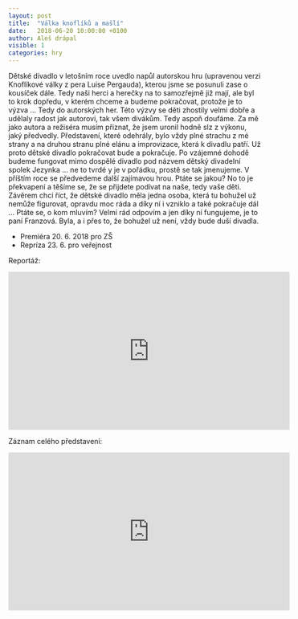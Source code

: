 ```yaml
---
layout: post
title:  "Válka knoflíků a mašlí"
date:   2018-06-20 10:00:00 +0100
author: Aleš drápal
visible: 1
categories: hry
---
```

Dětské divadlo v letošním roce uvedlo napůl autorskou hru (upravenou verzi Knoflíkové války z pera Luise Pergauda), kterou jsme se posunuli zase o kousíček dále. Tedy naši herci a herečky na to samozřejmě již mají, ale byl to krok dopředu, v kterém chceme a budeme pokračovat, protože je to výzva … Tedy do autorských her. Této výzvy se děti zhostily velmi dobře a udělaly radost jak autorovi, tak všem divákům. Tedy aspoň doufáme. Za mě jako autora a režiséra musím přiznat, že jsem uronil hodně slz z výkonu, jaký předvedly. Představení, které odehrály, bylo vždy plné strachu z mé strany a na druhou stranu plné elánu a improvizace, která k divadlu patří. Už proto dětské divadlo pokračovat bude a pokračuje.  Po vzájemné dohodě budeme fungovat mimo dospělé divadlo pod názvem dětský divadelní spolek Jezynka … ne to tvrdé y je v pořádku, prostě se tak jmenujeme. 
V příštím roce se předvedeme další zajímavou hrou. Ptáte se jakou?  No to je překvapení a těšíme se, že se přijdete podívat na naše, tedy vaše děti. Závěrem chci říct, že dětské divadlo měla jedna osoba, která tu bohužel už nemůže figurovat, opravdu moc ráda a díky ní i vzniklo a také pokračuje dál … Ptáte se, o kom mluvím? Velmi rád odpovím a jen díky ní fungujeme, je to paní Franzová.  Byla, a i přes to, že bohužel už není, vždy bude duší divadla.

 * Premiéra 20. 6. 2018 pro ZŠ
 * Repríza 23. 6. pro veřejnost

Reportáž:

<iframe width="560" height="315" src="https://www.youtube.com/embed/vAHrv5EoUzQ" frameborder="0" allow="accelerometer; autoplay; encrypted-media; gyroscope; picture-in-picture" allowfullscreen></iframe>

Záznam celého představení:

<iframe width="560" height="315" src="https://www.youtube.com/embed/FA1cjrODIU8" frameborder="0" allow="accelerometer; autoplay; encrypted-media; gyroscope; picture-in-picture" allowfullscreen></iframe>
